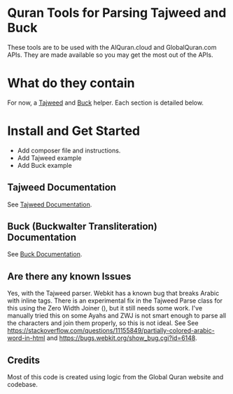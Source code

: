 # Quran Tools for Parsing Tajweed and Buck
These tools are to be used with the AlQuran.cloud and GlobalQuran.com APIs. They are made available so you may get the most out of the APIs.

# What do they contain
For now, a <a href="docs/tajweed.md">Tajweed</a> and <a href="docs/buck.md">Buck</a> helper. Each section is detailed below.

# Install and Get Started
* Add composer file and instructions.
* Add Tajweed example
* Add Buck example


## Tajweed Documentation

See <a href="docs/tajweed.md">Tajweed Documentation</a>.

## Buck (Buckwalter Transliteration) Documentation

See <a href="docs/buck.md">Buck Documentation</a>.

## Are there any known Issues
Yes, with the Tajweed parser. Webkit has a known bug that breaks Arabic with inline tags. There is an experimental fix in the Tajweed Parse class for this using the Zero Width Joiner (&zwj;), but it still needs some work. I've manually tried this on some Ayahs and ZWJ is not smart enough to parse all the characters and join them properly, so this is not ideal. See See https://stackoverflow.com/questions/11155849/partially-colored-arabic-word-in-html
and https://bugs.webkit.org/show_bug.cgi?id=6148.

## Credits
Most of this code is created using logic from the Global Quran website and codebase.
